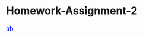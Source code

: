 # Homework-Assignment-2

<p style="font-family:Times New Roman; color:Blue; font-size: 20px;">ab</p>

